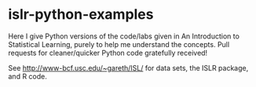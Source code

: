 # islr-python-examples
Here I give Python versions of the code/labs given in An Introduction to Statistical Learning, purely to help me understand the concepts. Pull requests for cleaner/quicker Python code gratefully received!

See http://www-bcf.usc.edu/~gareth/ISL/ for data sets, the ISLR package, and R code.